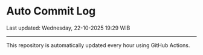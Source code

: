 # Auto Commit Log

Last updated: Wednesday, 22-10-2025 19:29 WIB

---

This repository is automatically updated every hour using GitHub Actions.
